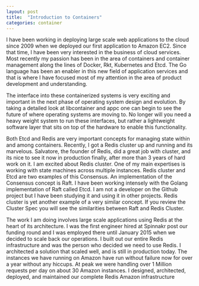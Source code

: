 ```yaml
---
layout: post
title:  "Introduction to Containers"
categories: container
---
```


I have been working in deploying large scale web applications to the cloud since 2009 when we deployed our first application to Amazon EC2.  Since that time, I have been very interested in the business of cloud services.  Most recently my passion has been in the area of containers and container management along the lines of Docker, Rkt, Kubernetes and Etcd.  The Go language has been an enabler in this new field of application services and that is where I have focused most of my attention in the area of product development and understanding.

The interface into these containerized systems is very exciting and important in the next phase of operating system design and evolution.  By taking a detailed look at libcontainer and appc one can begin to see the future of where operating systems are moving to.  No longer will you need a heavy weight system to run these interfaces, but rather a lightweight software layer that sits on top of the hardware to enable this functionality.

Both Etcd and Redis are very important concepts for managing state within and among containers.  Recently, I got a Redis cluster up and running and its marvelous.  Salvatore, the founder of Redis, did a great job with cluster, and its nice to see it now in production finally, after more than 3 years of hard work on it.  I am excited about Redis cluster.  One of my main expertises is working with state machines across multiple instances.  Redis cluster and Etcd are two examples of this Consensus.  An implementation of the Consensus concept is Raft.  I have been working intensely with the Golang implementation of Raft called Etcd.  I am not a developer on the Github project but I have been studying it and using it in other projects.  Redis cluster is yet another example of a very similar concept.  If you review the Cluster Spec you will see the similarities between Raft and Redis Cluster.

The work I am doing involves large scale applications using Redis at the heart of its architecture.  I was the first engineer hired at Spinnakr post our funding round and I was employed there until January 2015 when we decided to scale back our operations. I built out our entire Redis infrastructure and was the person who decided we need to use Redis.  I architected a solution that scaled well, and is still in production today.  The instances we have running on Amazon have run without failure now for over a year without any hiccups.  At peak we were handling over 1 Million requests per day on about 30 Amazon instances.  I designed, architected, deployed, and maintained our complete Redis Amazon infrastructure
